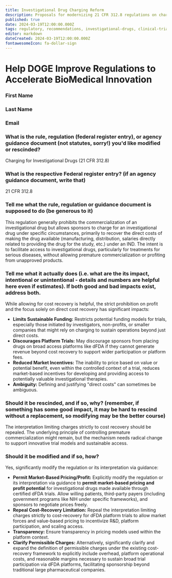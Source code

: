 ```yaml
---
title: Investigational Drug Charging Reform
description: Proposals for modernizing 21 CFR 312.8 regulations on charging for investigational drugs in dFDA trials
published: true
date: 2024-03-19T12:00:00.000Z
tags: regulatory, recommendations, investigational-drugs, clinical-trials, charging
editor: markdown
dateCreated: 2024-03-19T12:00:00.000Z
fontawesomeIcon: fa-dollar-sign
---
```


# Help DOGE Improve Regulations to Accelerate BioMedical Innovation

### First Name

### Last Name

### Email

### What is the rule, regulation (federal register entry), or agency guidance document (not statutes, sorry!) you'd like modified or rescinded?

Charging for Investigational Drugs (21 CFR 312.8)

### What is the respective Federal register entry? (if an agency guidance document, write that)

21 CFR 312.8

### Tell me what the rule, regulation or guidance document is supposed to do (be generous to it)

This regulation generally prohibits the commercialization of an investigational drug but allows sponsors to charge for an investigational drug under specific circumstances, primarily to recover the direct costs of making the drug available (manufacturing, distribution, salaries directly related to providing the drug for the study, etc.) under an IND. The intent is to facilitate access to investigational drugs, particularly for treatments for serious diseases, without allowing premature commercialization or profiting from unapproved products.

### Tell me what it actually does (i.e. what are the its impact, intentional or unintentional - details and numbers are helpful here even if estimates). If both good and bad impacts exist, address both.

While allowing for cost recovery is helpful, the strict prohibition on profit and the focus solely on direct cost recovery has significant impacts:
*   **Limits Sustainable Funding:** Restricts potential funding models for trials, especially those initiated by investigators, non-profits, or smaller companies that might rely on charging to sustain operations beyond just direct costs.
*   **Discourages Platform Trials:** May discourage sponsors from placing drugs on broad access platforms like dFDA if they cannot generate revenue beyond cost recovery to support wider participation or platform fees.
*   **Reduced Market Incentives:** The inability to price based on value or potential benefit, even within the controlled context of a trial, reduces market-based incentives for developing and providing access to potentially valuable investigational therapies.
*   **Ambiguity:** Defining and justifying "direct costs" can sometimes be ambiguous.

### Should it be rescinded, and if so, why? (remember, if something has some good impact, it may be hard to rescind without a replacement, so modifying may be the better course)

The interpretation limiting charges strictly to cost recovery should be repealed. The underlying principle of controlling premature commercialization might remain, but the mechanism needs radical change to support innovative trial models and sustainable access.

### Should it be modified and if so, how?

Yes, significantly modify the regulation or its interpretation via guidance:
*   **Permit Market-Based Pricing/Profit:** Explicitly modify the regulation or its interpretation via guidance to **permit market-based pricing and profit potential** for investigational drugs made available through certified dFDA trials. Allow willing patients, third-party payers (including government programs like NIH under specific frameworks), and sponsors to negotiate prices freely.
*   **Repeal Cost-Recovery Limitation:** Repeal the interpretation limiting charges strictly to cost-recovery for dFDA platform trials to allow market forces and value-based pricing to incentivize R&D, platform participation, and scaling access.
*   **Transparency:** Ensure transparency in pricing models used within the platform context.
*   **Clarify Permissible Charges:** Alternatively, significantly clarify and expand the definition of permissible charges under the existing cost-recovery framework to explicitly include overhead, platform operational costs, and reasonable margins necessary to sustain broad trial participation via dFDA platforms, facilitating sponsorship beyond traditional large pharmaceutical companies. 
